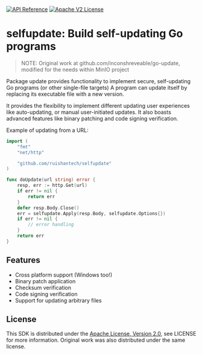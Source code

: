 [![API Reference](https://img.shields.io/badge/api-reference-blue.svg)](https://pkg.go.dev/github.com/ruishantech/selfupdate?tab=doc) [![Apache V2 License](https://img.shields.io/badge/license-Apache%20V2-blue.svg)](https://github.com/minio/selfupdate/blob/master/LICENSE)

# selfupdate: Build self-updating Go programs

> NOTE: Original work at github.com/inconshreveable/go-update, modified for the needs within MinIO project

Package update provides functionality to implement secure, self-updating Go programs (or other single-file targets)
A program can update itself by replacing its executable file with a new version.

It provides the flexibility to implement different updating user experiences
like auto-updating, or manual user-initiated updates. It also boasts
advanced features like binary patching and code signing verification.

Example of updating from a URL:

```go
import (
    "fmt"
    "net/http"

    "github.com/ruishantech/selfupdate"
)

func doUpdate(url string) error {
    resp, err := http.Get(url)
    if err != nil {
        return err
    }
    defer resp.Body.Close()
    err = selfupdate.Apply(resp.Body, selfupdate.Options{})
    if err != nil {
        // error handling
    }
    return err
}
```

## Features

- Cross platform support (Windows too!)
- Binary patch application
- Checksum verification
- Code signing verification
- Support for updating arbitrary files

## License
This SDK is distributed under the [Apache License, Version 2.0](http://www.apache.org/licenses/LICENSE-2.0), see LICENSE for more information. Original work was also distributed under the same license.
